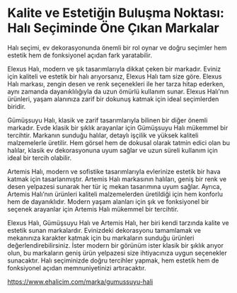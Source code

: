 # Kalite ve Estetiğin Buluşma Noktası: Halı Seçiminde Öne Çıkan Markalar
Halı seçimi, ev dekorasyonunda önemli bir rol oynar ve doğru seçimler hem estetik hem de fonksiyonel açıdan fark yaratabilir. 

Elexus Halı, modern ve şık tasarımlarıyla dikkat çeken bir markadır. Eviniz için kaliteli ve estetik bir halı arıyorsanız, Elexus Halı tam size göre. Elexus Halı markası, zengin desen ve renk seçenekleri ile her tarza hitap ederken, aynı zamanda dayanıklılığıyla da uzun ömürlü kullanım sunar. Elexus Halı’nın ürünleri, yaşam alanınıza zarif bir dokunuş katmak için ideal seçimlerden biridir.

Gümüşsuyu Halı, klasik ve zarif tasarımlarıyla bilinen bir diğer önemli markadır. Evde klasik bir şıklık arayanlar için Gümüşsuyu Halı mükemmel bir tercihtir. Markanın sunduğu halılar, detaylı işçilik ve yüksek kaliteli malzemelerle üretilir. Hem görsel hem de dokusal olarak tatmin edici olan bu halılar, klasik ev dekorasyonuna uyum sağlar ve uzun süreli kullanım için ideal bir tercih olabilir.

Artemis Halı, modern ve sofistike tasarımlarıyla evlerinize estetik bir hava katmak için tasarlanmıştır. Artemis Halı markasının halıları, geniş bir renk ve desen yelpazesi sunarak her tür iç mekan tasarımına uyum sağlar. Ayrıca, Artemis Halı’nın ürünleri kaliteli malzemelerden üretildiği için hem konforlu hem de dayanıklıdır. Modern yaşam alanları için şık ve fonksiyonel bir seçenek arayanlar için Artemis Halı mükemmel bir tercihtir.

Elexus Halı, Gümüşsuyu Halı ve Artemis Halı, her biri kendi tarzında kalite ve estetik sunan markalardır. Evinizdeki dekorasyonu tamamlamak ve mekanınıza karakter katmak için bu markaların sunduğu ürünleri değerlendirebilirsiniz. İster modern bir görünüm ister klasik bir şıklık arıyor olun, bu markaların geniş ürün yelpazesi size ihtiyacınıza uygun seçenekler sunacaktır. Halı seçiminizde doğru tercihler yapmak, hem estetik hem de fonksiyonel açıdan memnuniyetinizi artıracaktır.

https://www.ehalicim.com/marka/gumussuyu-hali
